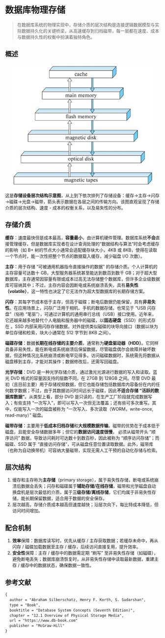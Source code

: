 # 数据库物理存储

> 在数据库系统的物理实现中，存储介质的层次结构是连接逻辑数据模型与实际数据持久化的关键桥梁，从高速缓存到归档磁带，每一层都在速度、成本与数据持久性的权衡中扮演着独特角色。

## 概述

<div align="center">
  <img src="assets/storage hierarchy.jpeg" height="400">
</div>

这是**存储设备层次结构示意图**，从上到下依次排列了存储设备：缓存→主存→闪存→磁碟→光盘→磁带，箭头表示数据在各层之间的传输方向。该图直观呈现了存储介质的层次结构、速度 - 成本的权衡关系，以及易失性的分布。

## 存储介质

**缓存**：速度最快但是成本最高，**容量最小**，由计算机硬件管理。数据库系统**不会**直接管理缓存，但是数据库实现者在设计查询处理的“数据结构与算法”时会考虑缓存的影响（如 B+ 树的节点大小通常会适配缓存块大小，4KB 或 8KB，使得在读取一个节点时，能一次性把整个节点的数据载入缓存，减少磁盘 I/O 次数）。

**主存**：用于存储 “可被通用机器指令直接操作的数据” 的存储介质。个人计算机的主存容量可达数十 GB，大型服务器系统甚至能达到数百到数千 GB；对于超大型数据库，主存通常因容量有限或成本过高无法存储整个数据库，但许多企业级数据库可容纳其中；不过，主存内容会因断电或系统崩溃丢失，具有**易失性（volatile）**，这一特性也决定了它无法作为超大型数据库的长期存储方案。

**闪存**：其每字节成本低于主存，但高于磁碟；断电后数据仍能保留，具有**非易失性**。在应用场景上，闪存广泛用于相机、手机的数据存储，也常见于 “USB 闪存盘”（俗称 “笔驱”），可通过计算机的通用串行总线（USB）接口使用。近年来，它还越来越多地替代个人电脑和服务器中的磁碟，以**固态硬盘**（SSD）的形式存在 。SSD 内部采用闪存存储数据，对外提供类似磁碟的块导向接口（数据以块为单位存储和检索，块大小通常在 512 字节到 8KB 之间）。

**磁碟存储**：数据**长期在线存储的主要介质**，通常称为**硬盘驱动器（HDD）**。它同样具备非易失性，能在断电或系统崩溃后保留数据，尽管磁盘偶尔会故障并破坏数据，但这种情况比系统崩溃或断电罕见得多。访问磁碟数据时，系统需先将数据从磁盘移到主存，才能对其操作；数据修改后，还需写回磁盘。

**光学存储**：DVD 是一种光学存储介质，通过激光光源进行数据的写入和读取。蓝光 DVD 格式的容量因支持的层数不同，在 27GB 到 128GB 之间。尽管 DVD 最初（且目前主要）用于存储视频数据，但它也能存储包括数据库内容备份在内的任何数字数据；不过，由于其数据访问时间远长于磁碟，因此**不适合存储 “活跃的数据库数据”**。从类型上看，部分 DVD 是只读的，在生产工厂阶段就完成数据写入；有些支持 “一次写入”，即可以写入一次但无法覆盖；还有些可多次重写。其中，仅能写入一次的磁盘被称为 “一次写入、多次读取（WORM，write-once, read-many）” 磁盘。

**磁带存储**：主要用于**低成本归档存储**和**大规模数据传输**。磁带的优势在于成本低于磁盘，且能安全存储数据多年；但它的**数据访问速度很慢**， 必须从磁带开头 “顺序访问” 数据，导致访问耗时可达数十到数百秒，因此被称为 “顺序访问存储”；而磁碟、SSD 属于 “直接访问存储”，可从磁盘任意位置读取数据。此外，磁带库（也称为自动换带机）可容纳大量磁带，实现无需人工干预的自动化存储与检索。

## 层次结构

1. 缓存和主存称为**主存储**（primary storage），属于易失性存储，断电或系统崩溃后数据会丢失；闪存和磁碟属于**辅助存储/在线存储**，磁带和光学磁盘自动换盘机是层次最低的介质，属于**三级存储/离线存储**，它们均属于非易失性存储，能长期保留数据，适合用于数据的安全保存。
2. 层次越高，存储介质成本越高但速度越快；沿层次向下，每比特成本降低，但访问时间增加。

## 配合机制

1. **效率**保障：数据库读写时，优先从缓存 / 主存获取数据；若缓存未命中，再从闪存 / 磁碟加载数据至主存 / 缓存，后续访问直接复用，提升效率。
2. **安全性**保障：主存 / 缓存中的数据需定期 “刷写” 至非易失性存储（如磁碟），避免断电丢失；数据库崩溃恢复时，从非易失性存储中读取最新数据，重建主存 / 缓存中的数据状态，确保数据一致性。

## 参考文献

```tex
{
  author = "Abraham Silberschatz, Henry F. Korth, S. Sudarshan",
  type = "Book",
  booktitle = "Database System Concepts (Seventh Edition)",
  chapter = "12.1 Overview of Physical Storage Media", 
  url = "https://www.db-book.com"
  publisher = "McGraw-Hill"
}
```

